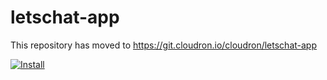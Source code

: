 # letschat-app

This repository has moved to https://git.cloudron.io/cloudron/letschat-app

[![Install](https://cloudron.io/img/button.svg)](https://cloudron.io/button.html?app=io.github.sdelements.lets_chat.cloudronapp)
